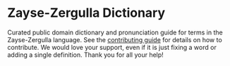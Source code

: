 
# Zayse-Zergulla Dictionary

Curated public domain dictionary and pronunciation guide for terms in the Zayse-Zergulla language. See the [contributing guide](https://github.com/drumworkteam/term/blob/make/.github/contributing.md) for details on how to contribute. We would love your support, even if it is just fixing a word or adding a single definition. Thank you for all your help!